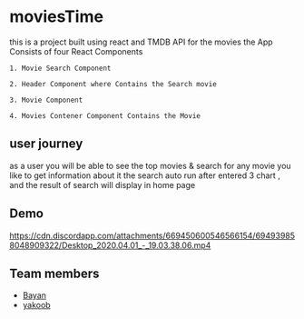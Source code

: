 # moviesTime

this is a project built using react and TMDB API for the movies
the App Consists of four React Components 
    
    1. Movie Search Component
    
    2. Header Component where Contains the Search movie 
    
    3. Movie Component 
    
    4. Movies Contener Component Contains the Movie  

## user journey
as a user you will be able to see the top movies & search for any movie you like to get information about it
the search auto run after entered 3 chart , and the result of search will display in home page

## Demo 
https://cdn.discordapp.com/attachments/669450600546566154/694939858048909322/Desktop_2020.04.01_-_19.03.38.06.mp4

## Team members
- [Bayan](https://github.com/bayan-404)
- [yakoob](https://github.com/YakoobHammouri)
